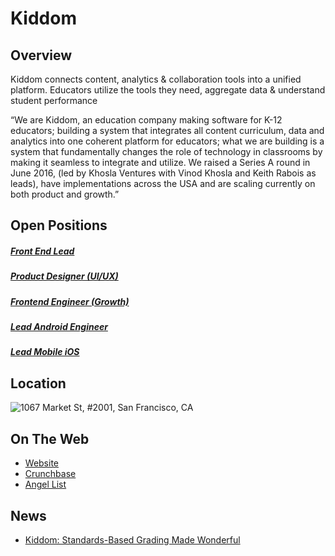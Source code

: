 # Kiddom

## Overview
Kiddom connects content, analytics & collaboration tools into a unified platform. Educators utilize the tools they need, aggregate data & understand student performance

“We are Kiddom, an education company making software for K-12 educators; building a system that integrates all content curriculum, data and analytics into one coherent platform for educators; what we are building is a system that fundamentally changes the role of technology in classrooms by making it seamless to integrate and utilize. We raised a Series A round in June 2016, (led by Khosla Ventures with Vinod Khosla and Keith Rabois as leads), have implementations across the USA and are scaling currently on both product and growth.”

## Open Positions
##### [Front End Lead](https://github.com/the31337/jobs/blob/master/kiddom/front-end-lead.md)
##### [Product Designer (UI/UX)](https://github.com/the31337/jobs/blob/master/kiddom/product-designer-ui-ux.md)
##### [Frontend Engineer (Growth)](https://github.com/the31337/jobs/blob/master/kiddom/front-end-engineer-growth.md)
##### [Lead Android Engineer](https://github.com/the31337/jobs/blob/master/kiddom/lead-android-engineer.md)
##### [Lead Mobile iOS](https://github.com/the31337/jobs/blob/master/kiddom/lead-mobile-ios.md)

## Location
![1067 Market St, #2001, San Francisco, CA](https://maps.googleapis.com/maps/api/staticmap?center=1067+Market+St,+#2001,+San+Francisco,+CA&zoom=13&scale=false&size=600x300&maptype=roadmap&format=png&visual_refresh=true)  

## On The Web
+ [Website](http://www.kiddom.co/)
+ [Crunchbase](https://www.crunchbase.com/organization/kiddom#/entity)
+ [Angel List](https://angel.co/kiddom)

## News
+ [Kiddom: Standards-Based Grading Made Wonderful](http://cultofpedagogy.com/kiddom-standards-based-grading/)
